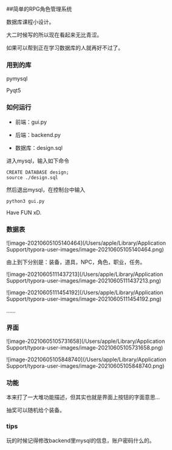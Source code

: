 ##简单的RPG角色管理系统 

数据库课程小设计。

大二时候写的所以现在看起来无比青涩。

如果可以帮到正在学习数据库的人就再好不过了。

### 用到的库

pymysql

Pyqt5

### 如何运行

- 前端：gui.py

- 后端：backend.py

- 数据库：design.sql

进入mysql，输入如下命令

```mysql
CREATE DATABASE design;
source ./design.sql
```

然后退出mysql，在控制台中输入

```shell
python3 gui.py
```

Have FUN xD.



### 数据表

![image-20210605105140464](/Users/apple/Library/Application Support/typora-user-images/image-20210605105140464.png)

由上到下分别是：装备，道具，NPC，角色，职业，任务。

![image-20210605111437213](/Users/apple/Library/Application Support/typora-user-images/image-20210605111437213.png)

![image-20210605111454192](/Users/apple/Library/Application Support/typora-user-images/image-20210605111454192.png)

……

### 界面

![image-20210605105731658](/Users/apple/Library/Application Support/typora-user-images/image-20210605105731658.png)

![image-20210605105848740](/Users/apple/Library/Application Support/typora-user-images/image-20210605105848740.png)

### 功能

本来打了一大堆功能描述，但其实也就是界面上按钮的字面意思...

抽奖可以随机给个装备。

### tips

玩的时候记得修改backend里mysql的信息，账户密码什么的。